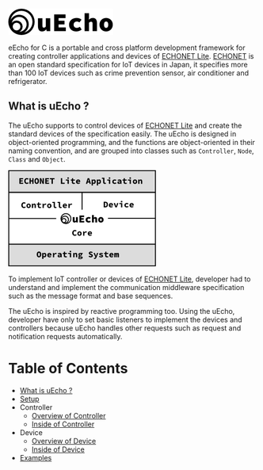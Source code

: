 ![logo](img/uecho_logo.png)

eEcho for C is a portable and cross platform development framework for creating controller applications and devices of [ECHONET Lite][enet]. [ECHONET][enet] is an open standard specification for IoT devices in Japan, it specifies more than 100 IoT devices such as crime prevention sensor, air conditioner and refrigerator.

## What is uEcho ?

The uEcho supports to control devices of [ECHONET Lite][enet] and create the standard devices of the specification easily. The uEcho is designed in object-oriented programming, and the functions are object-oriented in their naming convention, and are grouped into classes such as `Controller`, `Node`, `Class` and `Object`.

![framwork](img/uecho_framework.png)

To implement IoT controller or devices of [ECHONET Lite][enet], developer had to understand and implement the communication middleware specification such as the message format and base sequences.

The uEcho is inspired by reactive programming too. Using the uEcho, developer have only to set basic listeners to implement the devices and controllers because uEcho handles other requests such as request and notification requests automatically.

# Table of Contents

- [What is uEcho ?](./uecho_overview.md)
- [Setup](./uecho_setup.md)
- Controller
  - [Overview of Controller](./uecho_controller_overview.md)
  - [Inside of Controller](./uecho_controller_inside.md)
- Device
  - [Overview of Device](./uecho_device_overview.md)
  - [Inside of Device](./uecho_device_inside.md)
- [Examples](./uecho_examples.md)

[enet]:http://echonet.jp/english/
